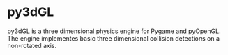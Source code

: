 # py3dGL
py3dGL is a three dimensional physics engine for Pygame and pyOpenGL. The engine implementes basic three dimensional collision detections on a non-rotated axis. 
